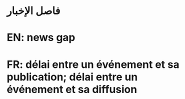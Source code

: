 # فاصل الإخبار

# EN: news gap

# FR: délai entre un événement et sa publication; délai entre un événement et sa diffusion
